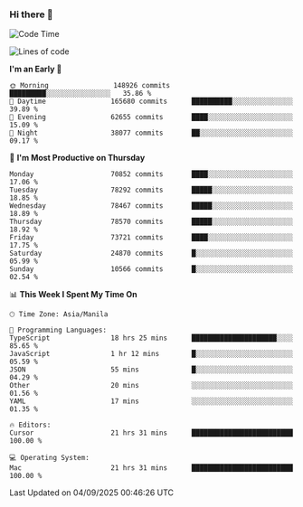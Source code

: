 ### Hi there 👋

<!--START_SECTION:waka-->
![Code Time](http://img.shields.io/badge/Code%20Time-6%2C250%20hrs%2049%20mins-blue)

![Lines of code](https://img.shields.io/badge/From%20Hello%20World%20I%27ve%20Written-140.8%20million%20lines%20of%20code-blue)

**I'm an Early 🐤** 

```text
🌞 Morning                148926 commits      █████████░░░░░░░░░░░░░░░░   35.86 % 
🌆 Daytime                165680 commits      ██████████░░░░░░░░░░░░░░░   39.89 % 
🌃 Evening                62655 commits       ████░░░░░░░░░░░░░░░░░░░░░   15.09 % 
🌙 Night                  38077 commits       ██░░░░░░░░░░░░░░░░░░░░░░░   09.17 % 
```
📅 **I'm Most Productive on Thursday** 

```text
Monday                   70852 commits       ████░░░░░░░░░░░░░░░░░░░░░   17.06 % 
Tuesday                  78292 commits       █████░░░░░░░░░░░░░░░░░░░░   18.85 % 
Wednesday                78467 commits       █████░░░░░░░░░░░░░░░░░░░░   18.89 % 
Thursday                 78570 commits       █████░░░░░░░░░░░░░░░░░░░░   18.92 % 
Friday                   73721 commits       ████░░░░░░░░░░░░░░░░░░░░░   17.75 % 
Saturday                 24870 commits       █░░░░░░░░░░░░░░░░░░░░░░░░   05.99 % 
Sunday                   10566 commits       █░░░░░░░░░░░░░░░░░░░░░░░░   02.54 % 
```


📊 **This Week I Spent My Time On** 

```text
🕑︎ Time Zone: Asia/Manila

💬 Programming Languages: 
TypeScript               18 hrs 25 mins      █████████████████████░░░░   85.65 % 
JavaScript               1 hr 12 mins        █░░░░░░░░░░░░░░░░░░░░░░░░   05.59 % 
JSON                     55 mins             █░░░░░░░░░░░░░░░░░░░░░░░░   04.29 % 
Other                    20 mins             ░░░░░░░░░░░░░░░░░░░░░░░░░   01.56 % 
YAML                     17 mins             ░░░░░░░░░░░░░░░░░░░░░░░░░   01.35 % 

🔥 Editors: 
Cursor                   21 hrs 31 mins      █████████████████████████   100.00 % 

💻 Operating System: 
Mac                      21 hrs 31 mins      █████████████████████████   100.00 % 
```


 Last Updated on 04/09/2025 00:46:26 UTC
<!--END_SECTION:waka-->


<!--
**rad182/rad182** is a ✨ _special_ ✨ repository because its `README.md` (this file) appears on your GitHub profile.

Here are some ideas to get you started:

- 🔭 I’m currently working on ...
- 🌱 I’m currently learning ...
- 👯 I’m looking to collaborate on ...
- 🤔 I’m looking for help with ...
- 💬 Ask me about ...
- 📫 How to reach me: ...
- 😄 Pronouns: ...
- ⚡ Fun fact: ...
-->
